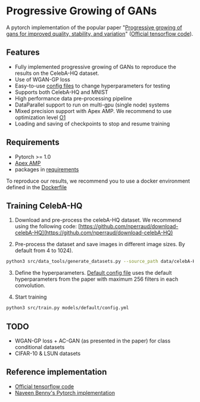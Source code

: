 # Progressive Growing of GANs

A pytorch implementation of the popular paper "[Progressive growing of gans for improved quality, stability, and variation](https://arxiv.org/abs/1710.10196)" ([Official tensorflow code](https://github.com/tkarras/progressive_growing_of_gans)).

## Features

- Fully implemented progressive growing of GANs to reproduce the results on the CelebA-HQ dataset.
- Use of WGAN-GP loss
- Easy-to-use [config files](models/default/config.yml) to change hyperparameters for testing
- Supports both CelebA-HQ and MNIST
- High performance data pre-processing pipeline
- DataParallel support to run on multi-gpu (single node) systems
- Mixed precision support with Apex AMP. We recommend to use optimization level [O1](https://nvidia.github.io/apex/amp.html#o1-mixed-precision-recommended-for-typical-use)
- Loading and saving of checkpoints to stop and resume training


## Requirements

- Pytorch >= 1.0 
- [Apex AMP](https://github.com/NVIDIA/apex.git)
- packages in [requirements](requirements.txt)

To reproduce our results, we recommend you to use a docker environment defined in the [Dockerfile](docker/Dockerfile)

## Training CelebA-HQ

1. Download and pre-process the celebA-HQ dataset. We recommend using the following code: [https://github.com/nperraud/download-celebA-HQ](https://github.com/nperraud/download-celebA-HQ)

2. Pre-process the dataset and save images in different image sizes. By default from 4 to 1024). 

```bash
python3 src/data_tools/generate_datasets.py --source_path data/celebA-HQ --target_path /path/to/extracted/celebA-HQ
```
3. Define the hyperparameters. [Default config file](models/default/config.yml) uses the default hyperparameters from the paper with maximum 256 filters in each convolution.

4. Start training
```bash
python3 src/train.py models/default/config.yml
```

## TODO

- WGAN-GP loss + AC-GAN (as presented in the paper) for class conditional datasets
- CIFAR-10 & LSUN datasets

## Reference implementation
- [Official tensorflow code](https://github.com/tkarras/progressive_growing_of_gans)
- [Naveen Benny's Pytorch implementation](https://github.com/nvnbny/progressive_growing_of_gans)
